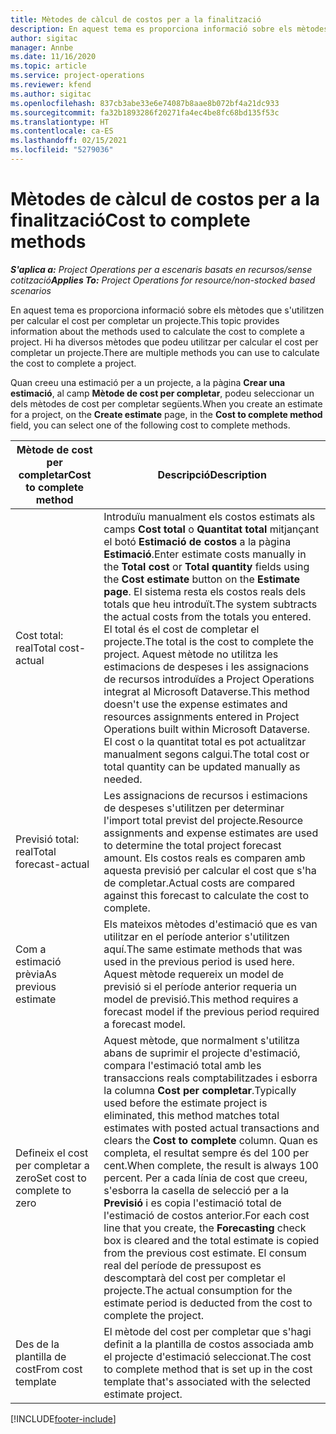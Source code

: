 ```yaml
---
title: Mètodes de càlcul de costos per a la finalització
description: En aquest tema es proporciona informació sobre els mètodes que s'utilitzen per calcular el cost per completar un projecte.
author: sigitac
manager: Annbe
ms.date: 11/16/2020
ms.topic: article
ms.service: project-operations
ms.reviewer: kfend
ms.author: sigitac
ms.openlocfilehash: 837cb3abe33e6e74087b8aae8b072bf4a21dc933
ms.sourcegitcommit: fa32b1893286f20271fa4ec4be8fc68bd135f53c
ms.translationtype: HT
ms.contentlocale: ca-ES
ms.lasthandoff: 02/15/2021
ms.locfileid: "5279036"
---
```

# <a name="cost-to-complete-methods"></a><span data-ttu-id="8c3c6-103">Mètodes de càlcul de costos per a la finalització</span><span class="sxs-lookup"><span data-stu-id="8c3c6-103">Cost to complete methods</span></span>

<span data-ttu-id="8c3c6-104">_**S'aplica a:** Project Operations per a escenaris basats en recursos/sense cotització_</span><span class="sxs-lookup"><span data-stu-id="8c3c6-104">_**Applies To:** Project Operations for resource/non-stocked based scenarios_</span></span>

<span data-ttu-id="8c3c6-105">En aquest tema es proporciona informació sobre els mètodes que s'utilitzen per calcular el cost per completar un projecte.</span><span class="sxs-lookup"><span data-stu-id="8c3c6-105">This topic provides information about the methods used to calculate the cost to complete a project.</span></span> <span data-ttu-id="8c3c6-106">Hi ha diversos mètodes que podeu utilitzar per calcular el cost per completar un projecte.</span><span class="sxs-lookup"><span data-stu-id="8c3c6-106">There are multiple methods you can use to calculate the cost to complete a project.</span></span> 

<span data-ttu-id="8c3c6-107">Quan creeu una estimació per a un projecte, a la pàgina **Crear una estimació**, al camp **Mètode de cost per completar**, podeu seleccionar un dels mètodes de cost per completar següents.</span><span class="sxs-lookup"><span data-stu-id="8c3c6-107">When you create an estimate for a project, on the **Create estimate** page, in the **Cost to complete method** field, you can select one of the following cost to complete methods.</span></span>

| <span data-ttu-id="8c3c6-108">Mètode de cost per completar</span><span class="sxs-lookup"><span data-stu-id="8c3c6-108">Cost to complete method</span></span>    | <span data-ttu-id="8c3c6-109">Descripció</span><span class="sxs-lookup"><span data-stu-id="8c3c6-109">Description</span></span>                                                                                                                                                                                                                                                                                                                                                                                                                                                                                        |
|------------------------------|----------------------------------------------------------------------------------------------------------------------------------------------------------------------------------------------------------------------------------------------------------------------------------------------------------------------------------------------------------------------------------------------------------------------------------------------------------------------------------------------------|
| <span data-ttu-id="8c3c6-110">Cost total: real</span><span class="sxs-lookup"><span data-stu-id="8c3c6-110">Total cost-actual</span></span>            | <span data-ttu-id="8c3c6-111">Introduïu manualment els costos estimats als camps **Cost total** o **Quantitat total** mitjançant el botó **Estimació de costos** a la pàgina **Estimació**.</span><span class="sxs-lookup"><span data-stu-id="8c3c6-111">Enter estimate costs manually in the **Total cost** or **Total quantity** fields using the **Cost estimate** button on the **Estimate page**.</span></span> <span data-ttu-id="8c3c6-112">El sistema resta els costos reals dels totals que heu introduït.</span><span class="sxs-lookup"><span data-stu-id="8c3c6-112">The system subtracts the actual costs from the totals you entered.</span></span> <span data-ttu-id="8c3c6-113">El total és el cost de completar el projecte.</span><span class="sxs-lookup"><span data-stu-id="8c3c6-113">The total is the cost to complete the project.</span></span> <span data-ttu-id="8c3c6-114">Aquest mètode no utilitza les estimacions de despeses i les assignacions de recursos introduïdes a Project Operations integrat al Microsoft Dataverse.</span><span class="sxs-lookup"><span data-stu-id="8c3c6-114">This method doesn't use the expense estimates and resources assignments entered in Project Operations built within Microsoft Dataverse.</span></span> <span data-ttu-id="8c3c6-115">El cost o la quantitat total es pot actualitzar manualment segons calgui.</span><span class="sxs-lookup"><span data-stu-id="8c3c6-115">The total cost or total quantity can be updated manually as needed.</span></span>  |
| <span data-ttu-id="8c3c6-116">Previsió total: real</span><span class="sxs-lookup"><span data-stu-id="8c3c6-116">Total forecast-actual</span></span>        | <span data-ttu-id="8c3c6-117">Les assignacions de recursos i estimacions de despeses s'utilitzen per determinar l'import total previst del projecte.</span><span class="sxs-lookup"><span data-stu-id="8c3c6-117">Resource assignments and expense estimates are used to determine the total project forecast amount.</span></span> <span data-ttu-id="8c3c6-118">Els costos reals es comparen amb aquesta previsió per calcular el cost que s'ha de completar.</span><span class="sxs-lookup"><span data-stu-id="8c3c6-118">Actual costs are compared against this forecast to calculate the cost to complete.</span></span>                                                                                                                                                                                                                                                                          |
| <span data-ttu-id="8c3c6-119">Com a estimació prèvia</span><span class="sxs-lookup"><span data-stu-id="8c3c6-119">As previous estimate</span></span>         | <span data-ttu-id="8c3c6-120">Els mateixos mètodes d'estimació que es van utilitzar en el període anterior s'utilitzen aquí.</span><span class="sxs-lookup"><span data-stu-id="8c3c6-120">The same estimate methods that was used in the previous period is used here.</span></span> <span data-ttu-id="8c3c6-121">Aquest mètode requereix un model de previsió si el període anterior requeria un model de previsió.</span><span class="sxs-lookup"><span data-stu-id="8c3c6-121">This method requires a forecast model if the previous period required a forecast model.</span></span>                                                                                                                                                                                                                                                                                                                           |
| <span data-ttu-id="8c3c6-122">Defineix el cost per completar a zero</span><span class="sxs-lookup"><span data-stu-id="8c3c6-122">Set cost to complete to zero</span></span> | <span data-ttu-id="8c3c6-123">Aquest mètode, que normalment s'utilitza abans de suprimir el projecte d'estimació, compara l'estimació total amb les transaccions reals comptabilitzades i esborra la columna **Cost per completar**.</span><span class="sxs-lookup"><span data-stu-id="8c3c6-123">Typically used before the estimate project is eliminated, this method matches total estimates with posted actual transactions and clears the **Cost to complete** column.</span></span> <span data-ttu-id="8c3c6-124">Quan es completa, el resultat sempre és del 100 per cent.</span><span class="sxs-lookup"><span data-stu-id="8c3c6-124">When complete, the result is always 100 percent.</span></span> <span data-ttu-id="8c3c6-125">Per a cada línia de cost que creeu, s'esborra la casella de selecció per a la **Previsió** i es copia l'estimació total de l'estimació de costos anterior.</span><span class="sxs-lookup"><span data-stu-id="8c3c6-125">For each cost line that you create, the **Forecasting** check box is cleared and the total estimate is copied from the previous cost estimate.</span></span> <span data-ttu-id="8c3c6-126">El consum real del període de pressupost es descomptarà del cost per completar el projecte.</span><span class="sxs-lookup"><span data-stu-id="8c3c6-126">The actual consumption for the estimate period is deducted from the cost to complete the project.</span></span>              |
| <span data-ttu-id="8c3c6-127">Des de la plantilla de cost</span><span class="sxs-lookup"><span data-stu-id="8c3c6-127">From cost template</span></span>           | <span data-ttu-id="8c3c6-128">El mètode del cost per completar que s'hagi definit a la plantilla de costos associada amb el projecte d'estimació seleccionat.</span><span class="sxs-lookup"><span data-stu-id="8c3c6-128">The cost to complete method that is set up in the cost template that's associated with the selected estimate project.</span></span>                                                                                                                                                                                                                                                                                                                                                                          |


[!INCLUDE[footer-include](../includes/footer-banner.md)]
